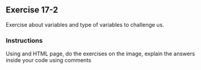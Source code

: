 ## Exercise 17-2
Exercise about variables and type of variables to challenge us.

### Instructions
Using and HTML page, do the exercises on the image, explain the answers inside your code using comments